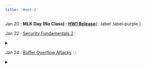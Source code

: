 ```yaml
---
title: 'Week-2'
---
```


Jan 20
: **MLK Day (No Class)**
  : [**HW1 Release**](https://purdue.brightspace.com/d2l/le/content/1216789/viewContent/18770963/View){: .label .label-purple }

Jan 22
: [Security Fundamentals 2](https://purdue.brightspace.com/d2l/le/content/1216789/viewContent/18739385/View)
  : <details title="recommended readings" class="my"><summary><i class="icon fas fa-book-reader "></i></summary><span class="fs-2">Same as prev lecture: Read: This World of Ours by James Mickens
Watch: USENIX Security 2018 Keynote by James Mickens</span></details> 

Jan 24
: [Buffer Overflow Attacks]()
  : 
  : <details title="recommended readings" class="my"><summary><i class="icon fas fa-book-reader "></i></summary><span class="fs-2" markdown=1>Read: [Smashing the Stack for Fun and Profit by Aleph One](http://phrack.org/issues/49/14.html#article); Optional: 0×300-0×320 from [Hacking book](http://www.lib.purdue.edu/holdings?isbn=9781593271442&course=202410-CS-42600). 0×200-0×270 if you don't have a strong C background.</span></details>
